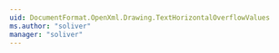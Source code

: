 ```yaml
---
uid: DocumentFormat.OpenXml.Drawing.TextHorizontalOverflowValues
ms.author: "soliver"
manager: "soliver"
---
```

